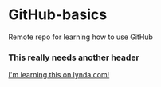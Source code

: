 # GitHub-basics
Remote repo for learning how to use GitHub 

### This really needs another header

[I'm learning this on lynda.com!](https://www.lynda.com)
